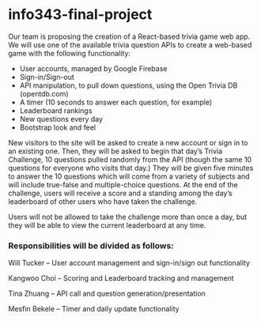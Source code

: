 # info343-final-project

Our team is proposing the creation of a React-based trivia game web app. We will use one of the available trivia question APIs to create a web-based game with the following functionality:

- User accounts, managed by Google Firebase
- Sign-in/Sign-out
- API manipulation, to pull down questions, using the Open Trivia DB (opentdb.com)
- A timer (10 seconds to answer each question, for example)
- Leaderboard rankings
- New questions every day
- Bootstrap look and feel

New visitors to the site will be asked to create a new account or sign in to an existing one. Then, they will be asked to begin that day’s Trivia Challenge, 10 questions pulled randomly from the API (though the same 10 questions for everyone who visits that day.) They will be given five minutes to answer the 10 questions which will come from a variety of subjects and will include true-false and multiple-choice questions. At the end of the challenge, users will receive a score and a standing among the day’s leaderboard of other users who have taken the challenge.

Users will not be allowed to take the challenge more than once a day, but they will be able to view the current leaderboard at any time.

### Responsibilities will be divided as follows:

Will Tucker – User account management and sign-in/sign out functionality

Kangwoo Choi – Scoring and Leaderboard tracking and management

Tina Zhuang – API call and question generation/presentation

Mesfin Bekele – Timer and daily update functionality
